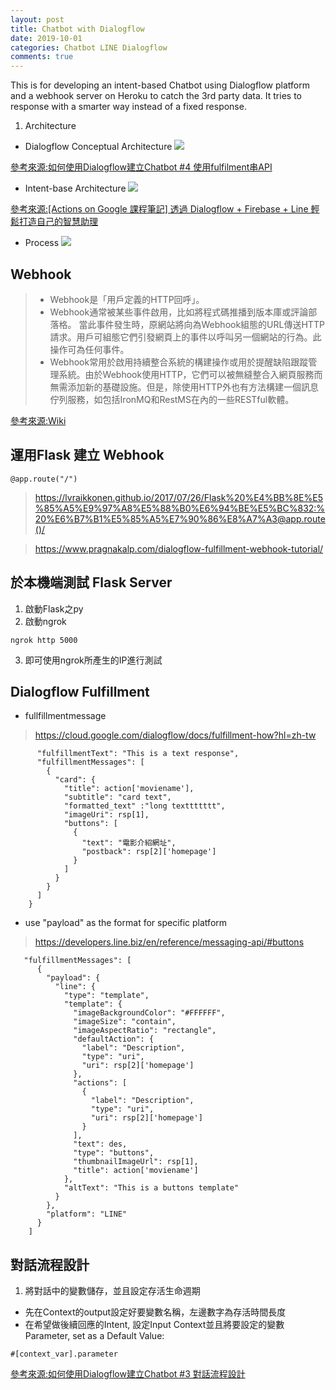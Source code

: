 ```yaml
---
layout: post
title: Chatbot with Dialogflow
date: 2019-10-01
categories: Chatbot LINE Dialogflow
comments: true
---
```

This is for developing an intent-based Chatbot using Dialogflow platform and a webhook server on Heroku to catch the 3rd party data. It tries to response with a smarter way instead of a fixed response.

1. Architecture
* Dialogflow Conceptual Architecture
![](https://i.imgur.com/TYnE40J.png)

[參考來源:如何使用Dialogflow建立Chatbot #4 使用fulfilment串API](https://ithelp.ithome.com.tw/articles/10203339)

* Intent-base Architecture
![](https://i.imgur.com/NRKGH7e.png)

[參考來源:[Actions on Google 課程筆記] 透過 Dialogflow + Firebase + Line 輕鬆打造自己的智慧助理](https://jerrynest.io/actions-on-google/)

* Process
![](https://i.imgur.com/Uyr0POQ.png)


## Webhook

> * Webhook是「用戶定義的HTTP回呼」。
> * Webhook通常被某些事件啟用，比如將程式碼推播到版本庫或評論部落格。
> 當此事件發生時，原網站將向為Webhook組態的URL傳送HTTP請求。用戶可組態它們引發網頁上的事件以呼叫另一個網站的行為。此操作可為任何事件。
> * Webhook常用於啟用持續整合系統的構建操作或用於提醒缺陷跟蹤管理系統。由於Webhook使用HTTP，它們可以被無縫整合入網頁服務而無需添加新的基礎設施。但是，除使用HTTP外也有方法構建一個訊息佇列服務，如包括IronMQ和RestMS在內的一些RESTful軟體。

[參考來源:Wiki](https://zh.wikipedia.org/wiki/%E7%BD%91%E7%BB%9C%E9%92%A9%E5%AD%90)

## 運用Flask 建立 Webhook

```
@app.route("/")
```
> https://lvraikkonen.github.io/2017/07/26/Flask%20%E4%BB%8E%E5%85%A5%E9%97%A8%E5%88%B0%E6%94%BE%E5%BC%832:%20%E6%B7%B1%E5%85%A5%E7%90%86%E8%A7%A3@app.route()/

> https://www.pragnakalp.com/dialogflow-fulfillment-webhook-tutorial/

## 於本機端測試 Flask Server

1. 啟動Flask之py
2. 啟動ngrok
```python=
ngrok http 5000
```
3. 即可使用ngrok所產生的IP進行測試

## Dialogflow Fulfillment

- fullfillmentmessage
> https://cloud.google.com/dialogflow/docs/fulfillment-how?hl=zh-tw
```python=
      "fulfillmentText": "This is a text response",
      "fulfillmentMessages": [
        {
          "card": {
            "title": action['moviename'],
            "subtitle": "card text",
            "formatted_text" :"long texttttttt",
            "imageUri": rsp[1],
            "buttons": [
              {
                "text": "電影介紹網址",
                "postback": rsp[2]['homepage']
              }
            ]
          }
        }
      ]
    }
```

- use "payload" as the format for specific platform

> https://developers.line.biz/en/reference/messaging-api/#buttons
> 

```python=
   "fulfillmentMessages": [
      {
        "payload": {
          "line": {
            "type": "template",
            "template": {
              "imageBackgroundColor": "#FFFFFF",
              "imageSize": "contain",
              "imageAspectRatio": "rectangle",
              "defaultAction": {
                "label": "Description",
                "type": "uri",
                "uri": rsp[2]['homepage']
              },
              "actions": [
                {
                  "label": "Description",
                  "type": "uri",
                  "uri": rsp[2]['homepage']
                }
              ],
              "text": des,
              "type": "buttons",
              "thumbnailImageUrl": rsp[1],
              "title": action['moviename']
            },
            "altText": "This is a buttons template"
          }
        },
        "platform": "LINE"
      }
    ]
```

## 對話流程設計

1. 將對話中的變數儲存，並且設定存活生命週期

* 先在Context的output設定好要變數名稱，左邊數字為存活時間長度
* 在希望做後續回應的Intent, 設定Input Context並且將要設定的變數Parameter, set as a Default Value:
```
#[context_var].parameter
```

[參考來源:如何使用Dialogflow建立Chatbot #3 對話流程設計](https://ithelp.ithome.com.tw/articles/10203028)